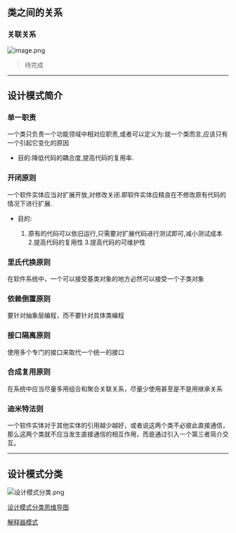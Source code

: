 ## 类之间的关系

### 关联关系

![image.png](https://upload-images.jianshu.io/upload_images/15454479-726c66a09254e601.png?imageMogr2/auto-orient/strip%7CimageView2/2/w/1240) 

> 待完成

* * *

## 设计模式简介

### 单一职责

一个类只负责一个功能领域中相对应职责,或者可以定义为:就一个类而言,应该只有一个引起它变化的原因

*   目的:降低代码的耦合度,提高代码的复用率.

### 开闭原则

一个软件实体应当对扩展开放,对修改关闭.即软件实体应精良在不修改原有代码的情况下进行扩展.

*   目的:

    1.  原有的代码可以依旧运行,只需要对扩展代码进行测试即可,减小测试成本  2.提高代码的复用性  3.提高代码的可维护性

### 里氏代换原则

在软件系统中，一个可以接受基类对象的地方必然可以接受一个子类对象

### 依赖倒置原则

要针对抽象层编程，而不要针对具体类编程

### 接口隔离原则

使用多个专门的接口来取代一个统一的接口

### 合成复用原则

在系统中应当尽量多用组合和聚合关联关系，尽量少使用甚至是不是用继承关系

### 迪米特法则

一个软件实体对于其他实体的引用越少越好，或者说这两个类不必彼此直接通信，那么这两个类就不应当发生直接通信的相互作用，而是通过引入一个第三者简介交互。

* * *

## 设计模式分类
![设计模式分类.png](https://upload-images.jianshu.io/upload_images/15454479-8ed59693c5d0b6e6.png?imageMogr2/auto-orient/strip%7CimageView2/2/w/1240)

[设计模式分类思维导图](设计模式分类.xmind)

[解释器模式](./main/java/behavior_patterns/interpreter/README.md)